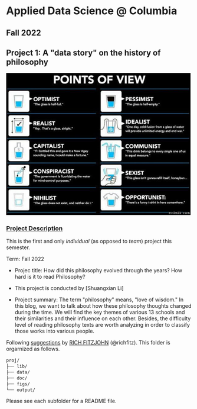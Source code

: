 # Applied Data Science @ Columbia
## Fall 2022
## Project 1: A "data story" on the history of philosophy

<img src="figs/100126-the-glass.jpeg" width="500">

### [Project Description](doc/)
This is the first and only *individual* (as opposed to *team*) project this semester. 

Term: Fall 2022

+ Projec title:  How did this philosophy evolved through the years? How hard is it to read Philosophy?

+ This project is conducted by [Shuangxian Li]

+ Project summary: The term "philosophy" means, "love of wisdom." In this blog, we want to talk about how these philosophy thoughts changed during the time. We will find the key themes of various 13 schools and their similarities and their influence on each other. Besides, the difficulty level of reading philosophy texts are worth analyzing in order to classify those works into various people.

Following [suggestions](http://nicercode.github.io/blog/2013-04-05-projects/) by [RICH FITZJOHN](http://nicercode.github.io/about/#Team) (@richfitz). This folder is orgarnized as follows.

```
proj/
├── lib/
├── data/
├── doc/
├── figs/
└── output/
```

Please see each subfolder for a README file.
